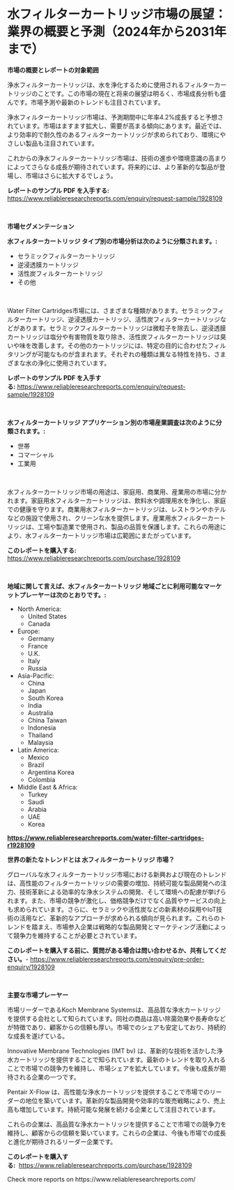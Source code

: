 <p><h1>水フィルターカートリッジ市場の展望：業界の概要と予測（2024年から2031年まで）</h1></p><p><strong>市場の概要とレポートの対象範囲</strong></p>
<p><p>浄水フィルターカートリッジは、水を浄化するために使用されるフィルターカートリッジのことです。この市場の現在と将来の展望は明るく、市場成長分析も盛んです。市場予測や最新のトレンドも注目されています。</p><p>浄水フィルターカートリッジ市場は、予測期間中に年率4.2%成長すると予想されています。市場はますます拡大し、需要が高まる傾向にあります。最近では、より効率的で耐久性のあるフィルターカートリッジが求められており、環境にやさしい製品も注目されています。</p><p>これからの浄水フィルターカートリッジ市場は、技術の進歩や環境意識の高まりによってさらなる成長が期待されています。将来的には、より革新的な製品が登場し、市場はさらに拡大するでしょう。</p></p>
<p><strong>レポートのサンプル PDF を入手する:</strong> <a href="https://www.reliableresearchreports.com/enquiry/request-sample/1928109">https://www.reliableresearchreports.com/enquiry/request-sample/1928109</a></p>
<p>&nbsp;</p>
<p><strong>市場セグメンテーション</strong></p>
<p><strong>水フィルターカートリッジ タイプ別の市場分析は次のように分類されます。:</strong></p>
<p><ul><li>セラミックフィルターカートリッジ</li><li>逆浸透膜カートリッジ</li><li>活性炭フィルターカートリッジ</li><li>その他</li></ul></p>
<p>&nbsp;</p>
<p><p>Water Filter Cartridges市場には、さまざまな種類があります。セラミックフィルターカートリッジ、逆浸透膜カートリッジ、活性炭フィルターカートリッジなどがあります。セラミックフィルターカートリッジは微粒子を除去し、逆浸透膜カートリッジは塩分や有害物質を取り除き、活性炭フィルターカートリッジは臭いや味を改善します。その他のカートリッジには、特定の目的に合わせたフィルタリングが可能なものが含まれます。それぞれの種類は異なる特性を持ち、さまざまな水の浄化に使用されています。</p></p>
<p><strong>レポートのサンプル PDF を入手する:</strong>&nbsp;<a href="https://www.reliableresearchreports.com/enquiry/request-sample/1928109">https://www.reliableresearchreports.com/enquiry/request-sample/1928109</a></p>
<p>&nbsp;</p>
<p><strong> 水フィルターカートリッジ アプリケーション別の市場産業調査は次のように分類されます。:</strong></p>
<p><ul><li>世帯</li><li>コマーシャル</li><li>工業用</li></ul></p>
<p>&nbsp;</p>
<p><p>水フィルターカートリッジ市場の用途は、家庭用、商業用、産業用の市場に分かれます。家庭用水フィルターカートリッジは、飲料水や調理用水を浄化し、家庭での健康を守ります。商業用水フィルターカートリッジは、レストランやホテルなどの施設で使用され、クリーンな水を提供します。産業用水フィルターカートリッジは、工場や製造業で使用され、製品の品質を保護します。これらの用途により、水フィルターカートリッジ市場は広範囲にまたがっています。</p></p>
<p><strong>このレポートを購入する:</strong>&nbsp; <a href="https://www.reliableresearchreports.com/purchase/1928109">https://www.reliableresearchreports.com/purchase/1928109</a></p>
<p>&nbsp;</p>
<p><strong>地域に関して言えば、水フィルターカートリッジ 地域ごとに利用可能なマーケットプレーヤーは次のとおりです。:</strong></p>
<p><ul>
    <li>
        North America:
        <ul>
            <li>United States</li>
            <li>Canada</li>
        </ul>
    </li>
    <li>
        Europe:
        <ul>
            <li>Germany</li>
            <li>France</li>
            <li>U.K.</li>
            <li>Italy</li>
            <li>Russia</li>
        </ul>
    </li>
    <li>
        Asia-Pacific:
        <ul>
            <li>China</li>
            <li>Japan</li>
            <li>South Korea</li>
            <li>India</li>
            <li>Australia</li>
            <li>China Taiwan</li>
            <li>Indonesia</li>
            <li>Thailand</li>
            <li>Malaysia</li>
        </ul>
    </li>
    <li>
        Latin America:
        <ul>
            <li>Mexico</li>
            <li>Brazil</li>
            <li>Argentina Korea</li>
            <li>Colombia</li>
        </ul>
    </li>
    <li>
        Middle East & Africa:
        <ul>
            <li>Turkey</li>
            <li>Saudi</li>
            <li>Arabia</li>
            <li>UAE</li>
            <li>Korea</li>
        </ul>
    </li>
    </ul></p>
<p><strong><a href="https://www.reliableresearchreports.com/water-filter-cartridges-r1928109">https://www.reliableresearchreports.com/water-filter-cartridges-r1928109</a></strong>&nbsp;</p>
<p><strong>世界の新たなトレンドとは 水フィルターカートリッジ 市場？</strong></p>
<p><p>グローバルな水フィルターカートリッジ市場における新興および現在のトレンドは、高性能のフィルターカートリッジの需要の増加、持続可能な製品開発への注力、技術革新による効率的な浄水システムの開発、そして環境への配慮が挙げられます。また、市場の競争が激化し、価格競争だけでなく品質やサービスの向上も求められています。さらに、セラミックや活性炭などの新素材の採用やIoT技術の活用など、革新的なアプローチが求められる傾向が見られます。これらのトレンドを踏まえ、市場参入企業は戦略的な製品開発とマーケティング活動によって競争力を維持することが必要とされています。</p></p>
<p><strong>このレポートを購入する前に、質問がある場合は問い合わせるか、共有してください。</strong>- <a href="https://www.reliableresearchreports.com/enquiry/pre-order-enquiry/1928109">https://www.reliableresearchreports.com/enquiry/pre-order-enquiry/1928109</a></p>
<p>&nbsp;</p>
<p><strong>主要な市場プレーヤー</strong></p>
<p><p>市場リーダーであるKoch Membrane Systemsは、高品質な浄水カートリッジを提供する会社として知られています。同社の商品は高い除菌効果や長寿命などが特徴であり、顧客からの信頼も厚い。市場でのシェアも安定しており、持続的な成長を遂げている。</p><p>Innovative Membrane Technologies (IMT bv) は、革新的な技術を活かした浄水カートリッジを提供することで知られています。最新のトレンドを取り入れることで市場での競争力を維持し、市場シェアを拡大しています。今後も成長が期待される企業の一つです。</p><p>Pentair X-Flow は、高性能な浄水カートリッジを提供することで市場でのリーダーの地位を築いています。革新的な製品開発や効率的な販売戦略により、売上高も増加しています。持続可能な発展を続ける企業として注目されています。</p><p>これらの企業は、高品質な浄水カートリッジを提供することで市場での競争力を維持し、顧客からの信頼を築いています。これらの企業は、今後も市場での成長と進化が期待されるリーダー企業です。</p></p>
<p><strong>このレポートを購入する:</strong>&nbsp;&nbsp;<a href="https://www.reliableresearchreports.com/purchase/1928109">https://www.reliableresearchreports.com/purchase/1928109</a></p>
<p>Check more reports on https://www.reliableresearchreports.com/</p>